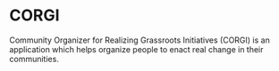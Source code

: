 # CORGI

Community Organizer for Realizing Grassroots Initiatives (CORGI) is an application which helps organize people to enact real change in their communities.
